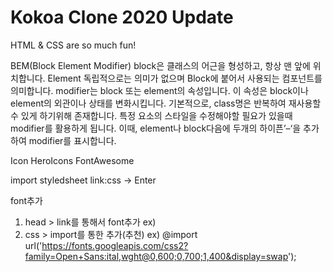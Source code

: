# Kokoa Clone 2020 Update

HTML & CSS are so much fun!

BEM(Block Element Modifier)
block은 클래스의 어근을 형성하고, 항상 맨 앞에 위치합니다.
Element
독립적으로는 의미가 없으며 Block에 붙어서 사용되는 컴포넌트를 의미합니다.
modifier는 block 또는 element의 속성입니다.
이 속성은 block이나 element의 외관이나 상태를 변화시킵니다.
기본적으로, class명은 반복하여 재사용할 수 있게 하기위해 존재합니다.
특정 요소의 스타일을 수정해야할 필요가 있을때 modifier를 활용하게 됩니다.
이때, element나 block다음에 두개의 하이픈’–‘을 추가하여 modifier를 표시합니다.


Icon
  HeroIcons
  FontAwesome


import styledsheet
link:css -> Enter

font추가
1) head > link를 통해서 font추가
    ex) <link href="https://fonts.googleapis.com/css2?family=Open+Sans:ital,wght@0,600;0,700;1,400&display=swap" rel="stylesheet">
2) css > import를 통한 추가(추천)
    ex) @import url('https://fonts.googleapis.com/css2?family=Open+Sans:ital,wght@0,600;0,700;1,400&display=swap');

